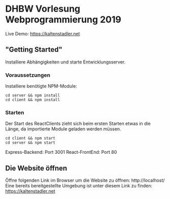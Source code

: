 # DHBW Vorlesung Webprogrammierung 2019

Live Demo: https://kaltenstadler.net

## "Getting Started"

Installiere Abhängigkeiten und starte Entwicklungsserver.

### Voraussetzungen

Installiere benötigte NPM-Module:

```
cd server && npm install
cd client && npm install
```

### Starten

Der Start des ReactClients zieht sich beim ersten Starten etwas in die Länge, da importierte Module geladen werden müssen.

```
cd client && npm start
cd server && npm start
```

Express-Backend: Port 3001
React-FrontEnd: Port 80

## Die Website öffnen

Öffne folgenden Link im Browser um die Website zu öffnen: http://localhost/
Eine bereits bereitgestellte Umgebung ist unter diesem Link zu finden: https://kaltenstadler.net